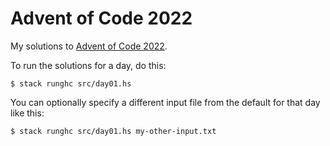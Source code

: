 # Advent of Code 2022

My solutions to [Advent of Code 2022](https://adventofcode.com/2022).

To run the solutions for a day, do this:

```
$ stack runghc src/day01.hs
```

You can optionally specify a different input file from the default for that day
like this:

```
$ stack runghc src/day01.hs my-other-input.txt
```

